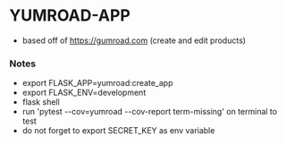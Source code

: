 # YUMROAD-APP
- based off of https://gumroad.com (create and edit products)

### Notes
- export FLASK_APP=yumroad:create_app
- export FLASK_ENV=development
- flask shell
- run 'pytest --cov=yumroad --cov-report term-missing' on terminal to test
- do not forget to export SECRET_KEY as env variable
